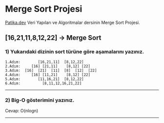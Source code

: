 # Merge Sort Projesi

[Patika.dev](https://app.patika.dev/) Veri Yapıları ve Algoritmalar dersinin Merge Sort Projesi.

## [16,21,11,8,12,22] -> Merge Sort

### 1) Yukarıdaki dizinin sort türüne göre aşamalarını yazınız.

```
1.Adım:        [16,21,11]  [8,12,22]
2.Adım:     [16] [21,11]    [8,12] [22]
3.Adım:  [16]  [21]  [11]  [8]  [12]  [22] 
4.Adım:     [16] [11,21]    [8,12] [22]
5.Adım:        [11,16,21]  [8,12,22]
6.Adım:          [8,11,12,16,21,22]
```
______________________
### 2) Big-O gösterimini yazınız.

Cevap: O(nlogn)
______________________